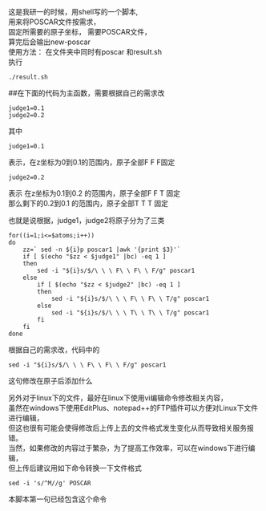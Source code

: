   这是我研一的时候，用shell写的一个脚本,  
用来将POSCAR文件按需求，  
固定所需要的原子坐标， 
需要POSCAR文件，  
算完后会输出new-poscar  
使用方法： 在文件夹中同时有poscar 和result.sh  
执行
```
./result.sh
```
##在下面的代码为主函数，需要根据自己的需求改
```
judge1=0.1
judge2=0.2
 ```

其中
```
judge1=0.1
 ```
表示，在z坐标为0到0.1的范围内，原子全部F F F固定   

 ```
judge2=0.2    
 ```
表示
在z坐标为0.1到0.2 的范围内，原子全部F F T 固定   
那么剩下的0.2到0.1 的范围内，原子全部T T T 固定     

也就是说根据，judge1，judge2将原子分为了三类
```
for((i=1;i<=$atoms;i++))
do
	zz=` sed -n ${i}p poscar1 |awk '{print $3}'`
	if [ $(echo "$zz < $judge1" |bc) -eq 1 ]
	then
		sed -i "${i}s/$/\ \ \ F\ \ F\ \ F/g" poscar1
	else
		if [ $(echo "$zz < $judge2" |bc) -eq 1 ]
		then
			sed -i "${i}s/$/\ \ \ F\ \ F\ \ T/g" poscar1
		else
			sed -i "${i}s/$/\ \ \ T\ \ T\ \ T/g" poscar1
		fi
	fi
done
```
根据自己的需求改，代码中的
```
sed -i "${i}s/$/\ \ \ F\ \ F\ \ F/g" poscar1
```
这句修改在原子后添加什么

另外对于linux下的文件，最好在linux下使用vi编辑命令修改相关内容，  
虽然在windows下使用EditPlus、notepad++的FTP插件可以方便对Linux下文件进行编辑，  
但这也很有可能会使得修改后上传上去的文件格式发生变化从而导致相关服务报错。  
当然，如果修改的内容过于繁杂，为了提高工作效率，可以在windows下进行编辑，  
但上传后建议用如下命令转换一下文件格式   
```
sed -i 's/^M//g' POSCAR
```
本脚本第一句已经包含这个命令
